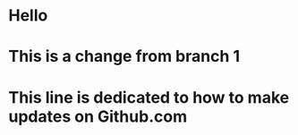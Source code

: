 # Hello
# This is a change from branch 1
# This line is dedicated to how to make updates on Github.com
